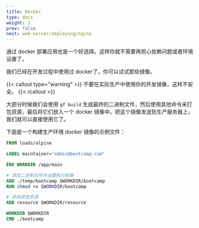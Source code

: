 ```yaml
---
title: Docker
type: docs
weight: 2
prev: false
next: web-server/deploying/nginx
---
```


通过 docker 部署应用也是一个好选择。这样你就不需要再担心依赖问题或者环境设置了。

我们已经在开发过程中使用过 docker了，你可以试试那些镜像。

{{< callout type="warning" >}}
不要在实际生产中使用你的开发镜像，这样不安全。
{{< /callout >}}

大部分时候我们会使用 `gf build` 生成最终的二进制文件，然后使用其他命令来打包资源，最后将它们放入一个 docker 镜像中。把这个镜像发送到生产服务器上，我们就可以直接使用它了。

下面是一个构建生产环境 docker 镜像的示例文件：
```dockerfile
FROM loads/alpine

LABEL maintainer="admin@bootcamp.com"

ENV WORKDIR /app/main

# 添加二进制文件并设置执行权限
ADD ./temp/bootcamp $WORKDIR/bootcamp
RUN chmod +x $WORKDIR/bootcamp

# 添加其他资源
ADD resource $WORKDIR/resource

WORKDIR $WORKDIR
CMD ./bootcamp
```